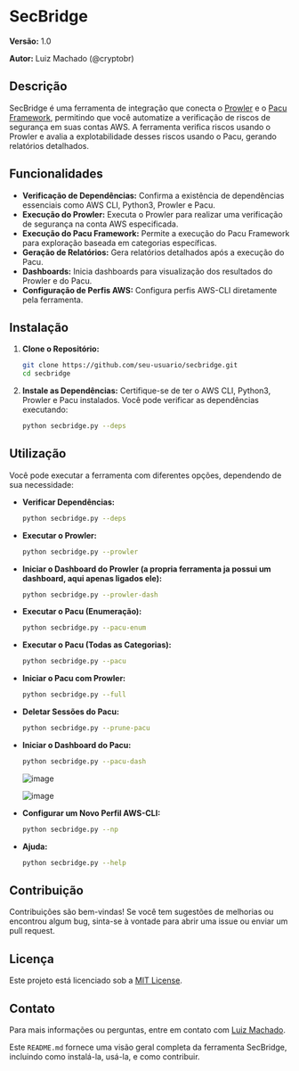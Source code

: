# SecBridge

**Versão:** 1.0

**Autor:** Luiz Machado (@cryptobr)

## Descrição

SecBridge é uma ferramenta de integração que conecta o [Prowler](https://github.com/prowler-cloud/prowler) e o [Pacu Framework](https://github.com/RhinoSecurityLabs/pacu), permitindo que você automatize a verificação de riscos de segurança em suas contas AWS. A ferramenta verifica riscos usando o Prowler e avalia a explotabilidade desses riscos usando o Pacu, gerando relatórios detalhados.

## Funcionalidades

- **Verificação de Dependências:** Confirma a existência de dependências essenciais como AWS CLI, Python3, Prowler e Pacu.
- **Execução do Prowler:** Executa o Prowler para realizar uma verificação de segurança na conta AWS especificada.
- **Execução do Pacu Framework:** Permite a execução do Pacu Framework para exploração baseada em categorias específicas.
- **Geração de Relatórios:** Gera relatórios detalhados após a execução do Pacu.
- **Dashboards:** Inicia dashboards para visualização dos resultados do Prowler e do Pacu.
- **Configuração de Perfis AWS:** Configura perfis AWS-CLI diretamente pela ferramenta.

## Instalação

1. **Clone o Repositório:**
   ```bash
   git clone https://github.com/seu-usuario/secbridge.git
   cd secbridge
   ```

2. **Instale as Dependências:**
   Certifique-se de ter o AWS CLI, Python3, Prowler e Pacu instalados. Você pode verificar as dependências executando:
   ```bash
   python secbridge.py --deps
   ```

## Utilização

Você pode executar a ferramenta com diferentes opções, dependendo de sua necessidade:

- **Verificar Dependências:**
  ```bash
  python secbridge.py --deps
  ```

- **Executar o Prowler:**
  ```bash
  python secbridge.py --prowler
  ```

- **Iniciar o Dashboard do Prowler (a propria ferramenta ja possui um dashboard, aqui apenas ligados ele):**
  ```bash
  python secbridge.py --prowler-dash
  ```

- **Executar o Pacu (Enumeração):**
  ```bash
  python secbridge.py --pacu-enum
  ```

- **Executar o Pacu (Todas as Categorias):**
  ```bash
  python secbridge.py --pacu
  ```

- **Iniciar o Pacu com Prowler:**
  ```bash
  python secbridge.py --full
  ```

- **Deletar Sessões do Pacu:**
  ```bash
  python secbridge.py --prune-pacu
  ```

- **Iniciar o Dashboard do Pacu:**
  ```bash
  python secbridge.py --pacu-dash
  ```

  ![image](https://github.com/user-attachments/assets/3d40d8f2-1fcb-47a9-ba1e-a69922a1be99)

  ![image](https://github.com/user-attachments/assets/476551c1-20a3-4336-9846-67473d787740)



- **Configurar um Novo Perfil AWS-CLI:**
  ```bash
  python secbridge.py --np
  ```

- **Ajuda:**
  ```bash
  python secbridge.py --help
  ```

## Contribuição

Contribuições são bem-vindas! Se você tem sugestões de melhorias ou encontrou algum bug, sinta-se à vontade para abrir uma issue ou enviar um pull request.

## Licença

Este projeto está licenciado sob a [MIT License](LICENSE).

## Contato

Para mais informações ou perguntas, entre em contato com [Luiz Machado](https://github.com/crypto-br).


Este `README.md` fornece uma visão geral completa da ferramenta SecBridge, incluindo como instalá-la, usá-la, e como contribuir.
